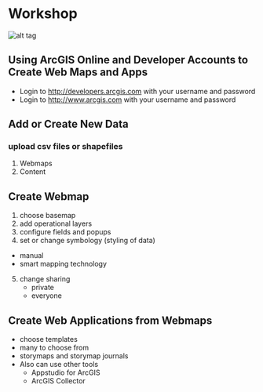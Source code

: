 # Workshop

![alt tag](https://cloud.githubusercontent.com/assets/12263226/13856717/be9e7c92-ec33-11e5-9062-1c3521cbbb91.jpg)

## Using ArcGIS Online and Developer Accounts to Create Web Maps and Apps

* Login to http://developers.arcgis.com with your username and password
* Login to http://www.arcgis.com with your username and password

## Add or Create New Data
### upload csv files or shapefiles
1. Webmaps
2. Content

## Create Webmap
1. choose basemap
2. add operational layers
3. configure fields and popups
4. set or change symbology (styling of data)
  * manual
  * smart mapping technology
5. change sharing
    * private
    * everyone

## Create Web Applications from Webmaps
  * choose templates
  * many to choose from
  * storymaps and storymap journals
  * Also can use other tools
    * Appstudio for ArcGIS
    * ArcGIS Collector
